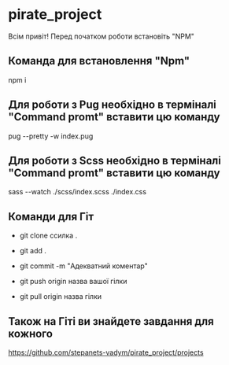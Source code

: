 # pirate_project

Всім привіт! Перед початком роботи вcтановіть "NPM"

## Команда для встановлення "Npm"

npm i

## Для роботи з Pug необхідно в терміналі "Command promt" вставити цю команду

pug --pretty -w index.pug

## Для роботи з Scss необхідно в терміналі "Command promt" вставити цю команду


sass --watch ./scss/index.scss ./index.css


## Команди для Гіт

- git clone ссилка .

- git add .
- git commit -m "Адекватний коментар"
- git push origin назва вашої гілки

- git pull origin назва гілки

## Також на Гіті ви знайдете завдання для кожного

https://github.com/stepanets-vadym/pirate_project/projects


